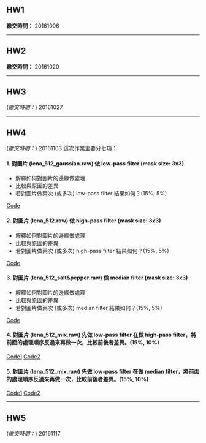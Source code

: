## HW1
**繳交時間：** 20161006

*************************************************
## HW2
**繳交時間：** 20161020

*************************************************
## HW3
(*繳交時間：*) 20161027

*************************************************
## HW4
(*繳交時間：*) 20161103
這次作業主要分七項：

#### 1. 對圖片 (lena_512_gaussian.raw) 做 low-pass filter (mask size: 3x3)
- 解釋如何對圖片的邊緣做處理
- 比較與原圖的差異
- 若對圖片做兩次 (或多次) low-pass filter 結果如何？(15%, 5%)

[Code](https://github.com/WeiTingChen1217/ADIP_Homework/blob/master/HW4/HW4_1_a.cpp)

#### 2. 對圖片 (lena_512.raw) 做 high-pass filter (mask size: 3x3)
- 解釋如何對圖片的邊緣做處理
- 比較與原圖的差異
- 若對圖片做兩次 (或多次) high-pass filter 結果如何？(15%, 5%)

[Code](https://github.com/WeiTingChen1217/ADIP_Homework/blob/master/HW4/HW4_1_b.cpp)
#### 3. 對圖片 (lena_512_salt&pepper.raw) 做 median filter (mask size: 3x3)
- 解釋如何對圖片的邊緣做處理
- 比較與原圖的差異
- 若對圖片做兩次 (或多次) median filter 結果如何？(15%, 5%)

[Code](https://github.com/WeiTingChen1217/ADIP_Homework/blob/master/HW4/HW4_1_c.cpp)
#### 4. 對圖片 (lena_512_mix.raw) 先做 low-pass filter 在做 high-pass filter，將前面的處理順序反過來再做一次，比較前後者差異。(15%, 10%)
[Code1](https://github.com/WeiTingChen1217/ADIP_Homework/blob/master/HW4/HW4_2_a_i.cpp) [Code2](https://github.com/WeiTingChen1217/ADIP_Homework/blob/master/HW4/HW4_2_a_ii.cpp)
#### 5. 對圖片 (lena_512_mix.raw) 先做 low-pass filter 在做 median filter，將前面的處理順序反過來再做一次，比較前後者差異。(15%, 10%)
[Code1](https://github.com/WeiTingChen1217/ADIP_Homework/blob/master/HW4/HW4_2_b_i.cpp) [Code2](https://github.com/WeiTingChen1217/ADIP_Homework/blob/master/HW4/HW4_2_b_ii.cpp)

*************************************************
## HW5
(*繳交時間：*) 20161117

